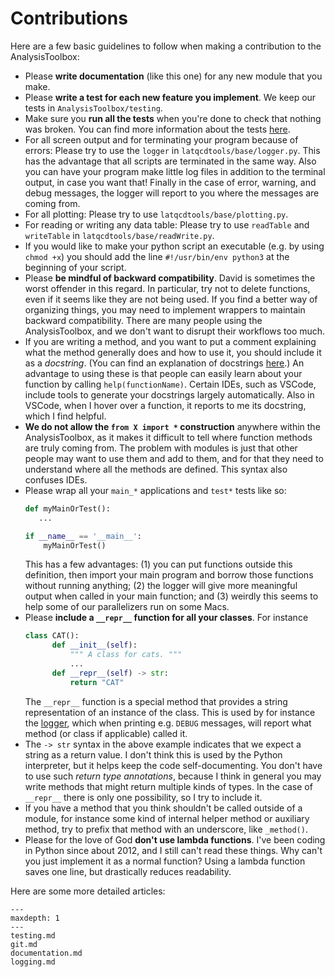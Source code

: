 Contributions
=============

Here are a few basic guidelines to follow when making a contribution to the AnalysisToolbox:
- Please **write documentation** (like this one) for any new module that you make. 
- Please **write a test for each new feature you implement**. We keep our tests in `AnalysisToolbox/testing`.
- Make sure you **run all the tests** when you're done to check that nothing was broken. You can find more information
about the tests [here](testing.md). 
- For all screen output and for terminating your program because of errors: Please try to use the `logger` in `latqcdtools/base/logger.py`. 
This has the advantage that all scripts are terminated in the same way. Also you can have your program make little log files in 
addition to the terminal output, in case you want that! Finally in the case of error, warning, and debug messages, the logger will
report to you where the messages are coming from.
- For all plotting: Please try to use `latqcdtools/base/plotting.py`.
- For reading or writing any data table: Please try to use `readTable` and `writeTable` in `latqcdtools/base/readWrite.py`.
- If you would like to make your python script an executable (e.g. by using `chmod +x`) you should add the line `#!/usr/bin/env python3` 
at the beginning of your script.
- Please **be mindful of backward compatibility**. David is sometimes the worst offender in this regard. In particular, try not to
delete functions, even if it seems like they are not being used. If you find a better way of organizing things, you may need
to implement wrappers to maintain backward compatibility. There are many people using the AnalysisToolbox, and we don't want
to disrupt their workflows too much.
- If you are writing a method, and you want to put a comment explaining what the method generally does and how to use it, you should include 
it as a *docstring*. (You can find an explanation of docstrings [here](https://www.programiz.com/python-programming/docstrings).) 
An advantage to using these is that people can easily learn about your function by calling `help(functionName)`. Certain IDEs, such as 
VSCode, include tools to generate your docstrings largely automatically. Also in VSCode, when I hover over a function, it reports
to me its docstring, which I find helpful.
- **We do not allow the `from X import *` construction** anywhere within the AnalysisToolbox, as it makes it difficult to tell where 
function methods are truly coming from. The problem with modules is just that other people may want to use them and add to them, 
and for that they need to understand where all the methods are defined. This syntax also confuses IDEs.
- Please wrap all your `main_*` applications and `test*` tests like so:
  ```Python
  def myMainOrTest():
     ...
  
  if __name__ == '__main__':
      myMainOrTest()
  ```
  This has a few advantages: (1) you can put functions outside this definition, then import your main program and borrow those 
  functions without running anything; (2) the logger will give more meaningful output when called in your main function; and (3) 
  weirdly this seems to help some of our parallelizers run on some Macs.
- Please **include a `__repr__` function for all your classes**. For instance
  ```Python
  class CAT():
        def __init__(self):
            """ A class for cats. """
            ...
        def __repr__(self) -> str:
            return "CAT"
  ```
  The `__repr__` function is a special method that provides a string representation of an instance of the class. This is used by
  for instance the [logger](logging.md), which when printing e.g. `DEBUG` messages, will report what method (or class if applicable)
  called it. 
- The `-> str` syntax in the above example indicates that we expect a string as a return value. I don't think this is used by the Python
  interpreter, but it helps keep the code self-documenting. You don't have to use such *return type annotations*, because I think in
  general you may write methods that might return multiple kinds of types. In the case of `__repr__` there is only one possibility,
  so I try to include it.
- If you have a method that you think shouldn't be called outside of a module, for instance some kind of internal helper method
  or auxiliary method, try to prefix that method with an underscore, like `_method()`.
- Please for the love of God **don't use lambda functions**. I've been coding in Python since about 2012, and I 
  still can't read these things. Why can't you just implement it as a normal function? Using a lambda function saves one line, 
  but drastically reduces readability. 

Here are some more detailed articles:

```{toctree}
---
maxdepth: 1
---
testing.md
git.md
documentation.md
logging.md
```
